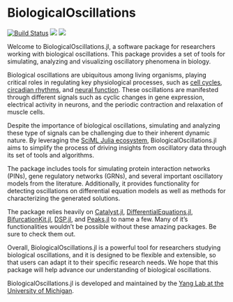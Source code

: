 # BiologicalOscillations

[![Build Status](https://github.com/ftavella/BiologicalOscillations.jl/actions/workflows/CI.yml/badge.svg?branch=main)](https://github.com/ftavella/BiologicalOscillations.jl/actions/workflows/CI.yml?query=branch%3Amain)
[![](https://img.shields.io/badge/docs-stable-blue.svg)](https://ftavella.github.io/BiologicalOscillations.jl/stable)
[![](https://img.shields.io/badge/docs-dev-blue.svg)](https://ftavella.github.io/BiologicalOscillations.jl/dev)

Welcome to BiologicalOscillations.jl, a software package for researchers working with biological oscillations. This package provides a set of tools for simulating, analyzing and visualizing oscillatory phenomena in biology.

Biological oscillations are ubiquitous among living organisms, playing critical roles in regulating key physiological processes, such as [cell cycles](https://morganlab.ucsf.edu/cell-cycle-principles-control), [circadian rhythms](https://nigms.nih.gov/education/fact-sheets/Pages/circadian-rhythms.aspx), and [neural function](https://en.wikipedia.org/wiki/FitzHugh%E2%80%93Nagumo_model). These oscillations are manifested through different signals such as cyclic changes in gene expression, electrical activity in neurons, and the periodic contraction and relaxation of muscle cells.

Despite the importance of biological oscillations, simulating and analyzing these type of signals can be challenging due to their inherent dynamic nature. By leveraging the [SciML Julia ecosystem](https://sciml.ai/), BiologicalOscillations.jl aims to simplify the process of driving insights from oscillatory data through its set of tools and algorithms.

The package includes tools for simulating protein interaction networks (PINs), gene regulatory networks (GRNs), and several important oscillatory models from the literature. Additionally, it provides functionality for detecting oscillations on differential equation models as well as methods for characterizing the generated solutions. 

The package relies heavily on [Catalyst.jl](https://github.com/SciML/Catalyst.jl), [DifferentialEquations.jl](https://docs.sciml.ai/DiffEqDocs/stable/), [BifurcationKit.jl](https://github.com/bifurcationkit/BifurcationKit.jl), [DSP.jl](https://github.com/JuliaDSP/DSP.jl), and [Peaks.jl](https://github.com/halleysfifthinc/Peaks.jl) to name a few. Many of it’s functionalities wouldn’t be possible without these amazing packages. Be sure to check them out.

Overall, BiologicalOscillations.jl is a powerful tool for researchers studying biological oscillations, and it is designed to be flexible and extensible, so that users can adapt it to their specific research needs. We hope that this package will help advance our understanding of biological oscillations.

BiologicalOscillations.jl is developed and maintained by the [Yang Lab at the University of Michigan](http://www-personal.umich.edu/~qiongy/).